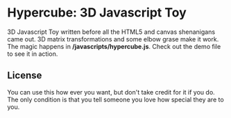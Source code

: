 Hypercube: 3D Javascript Toy
=========

3D Javascript Toy written before all the HTML5 and canvas shenanigans came out. 3D matrix transformations and some elbow
grase make it work. The magic happens in **/javascripts/hypercube.js**. Check out the demo file to see it in action.

## License

You can use this how ever you want, but don't take credit for it if you do. The only condition is that you tell someone
you love how special they are to you.